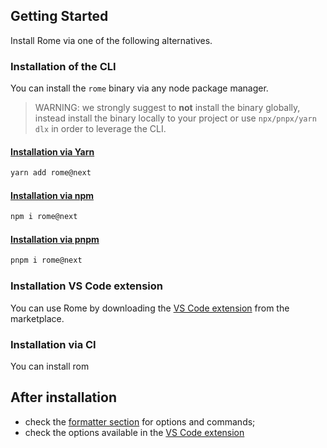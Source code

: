 ## Getting Started

Install Rome via one of the following alternatives.

### Installation of the CLI

You can install the `rome` binary via any node package manager.

> WARNING: we strongly suggest to **not** install the binary globally, instead install the binary
> locally to your project or use `npx/pnpx/yarn dlx` in order to leverage the CLI.

#### [Installation via Yarn](https://yarnpkg.com/)

```bash
yarn add rome@next
```

#### [Installation via npm](https://www.npmjs.com/)

```bash
npm i rome@next
```

#### [Installation via pnpm](https://pnpm.io/)

```bash
pnpm i rome@next
```

### Installation VS Code extension

You can use Rome by downloading the [VS Code extension](https://marketplace.visualstudio.com/items?itemName=rome.rome) from the marketplace. 


### Installation via CI

You can install rom


## After installation

- check the [formatter section](/formatter#use-the-formatter-with-the-cli) for options and commands;
- check the options available in the [VS Code extension](/formatter#use-the-formatter-with-the-vscode-extension)